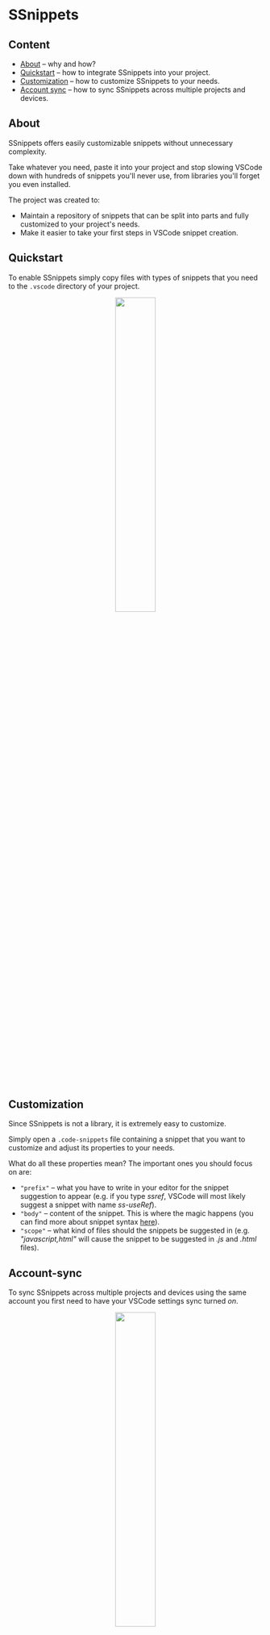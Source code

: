 # SSnippets

## Content
- [About](#About) – why and how?
- [Quickstart](#Quickstart) – how to integrate SSnippets into your project.
- [Customization](#Customization) – how to customize SSnippets to your needs.
- [Account sync](#Account-sync) – how to sync SSnippets across multiple projects and devices.

## About
SSnippets offers easily customizable snippets without unnecessary complexity.

Take whatever you need, paste it into your project and stop slowing VSCode down with hundreds of snippets you'll never use, from libraries you'll forget you even installed.

The project was created to:
- Maintain a repository of snippets that can be split into parts and fully customized to your project's needs.
- Make it easier to take your first steps in VSCode snippet creation.

## Quickstart
To enable SSnippets simply copy files with types of snippets that you need to the `.vscode` directory of your project.

<p align="center"><img src="https://github.com/user-attachments/assets/041f87e9-8b20-4953-8acc-38293dc21dac" width="40%"></p>

## Customization
Since SSnippets is not a library, it is extremely easy to customize.

Simply open a `.code-snippets` file containing a snippet that you want to customize and adjust its properties to your needs.

What do all these properties mean? The important ones you should focus on are:
* `"prefix"` – what you have to write in your editor for the snippet suggestion to appear (e.g. if you type _ssref_, VSCode will most likely suggest a snippet with name _ss-useRef_).
* `"body"` – content of the snippet. This is where the magic happens (you can find more about snippet syntax <a href="https://code.visualstudio.com/docs/editor/userdefinedsnippets#_snippet-syntax">here</a>).
* `"scope"` – what kind of files should the snippets be suggested in (e.g. _"javascript,html"_ will cause the snippet to be suggested in _.js_ and _.html_ files).

## Account-sync
To sync SSnippets across multiple projects and devices using the same account you first need to have your VSCode settings sync turned _on_.

<p align="center"><img src="https://github.com/user-attachments/assets/53525fbb-eebb-4612-a076-bf4246f3a49d" width="40%"></p>

Then:
* Press `ctrl+shift+p`.
* Look for an option `Snippets: Configure snippets` and select it.
* Select a file type that you want to use the snippets for (eg. _typescriptreact_ to enable snippets only in _.tsx_ files).
* Paste selected SSnippets to the JSON file and save it.
